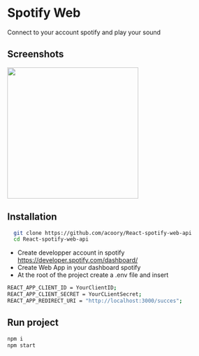 # Spotify Web

Connect to your account spotify and play your sound

## Screenshots

<img src="https://i.ibb.co/zJJndBc/ezgif-com-gif-maker.gif" width="300"/>

## Installation

```bash
  git clone https://github.com/acoory/React-spotify-web-api
  cd React-spotify-web-api
```

- Create developper account in spotify https://developer.spotify.com/dashboard/
- Create Web App in your dashboard spotify
- At the root of the project create a .env file and insert

```bash
REACT_APP_CLIENT_ID = YourClientID;
REACT_APP_CLIENT_SECRET = YourCLientSecret;
REACT_APP_REDIRECT_URI = "http://localhost:3000/succes";
```

## Run project

```bash
npm i
npm start
```
